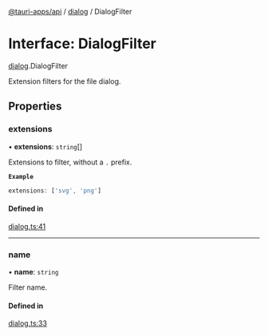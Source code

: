 [@tauri-apps/api](../README.md) / [dialog](../modules/dialog.md) / DialogFilter

# Interface: DialogFilter

[dialog](../modules/dialog.md).DialogFilter

Extension filters for the file dialog.

## Properties

### extensions

• **extensions**: `string`[]

Extensions to filter, without a `.` prefix.

**`Example`**

```typescript
extensions: ['svg', 'png']
```

#### Defined in

[dialog.ts:41](https://github.com/tauri-apps/tauri/blob/95abf48/tooling/api/src/dialog.ts#L41)

___

### name

• **name**: `string`

Filter name.

#### Defined in

[dialog.ts:33](https://github.com/tauri-apps/tauri/blob/95abf48/tooling/api/src/dialog.ts#L33)

